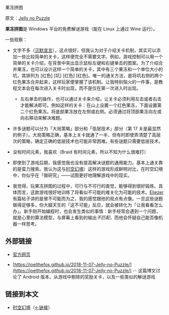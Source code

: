 果冻拼图

原文：[Jelly no Puzzle](https://wiki.issarice.com/wiki/Jelly_no_Puzzle)

**果冻拼图**是 Windows 平台的免费解谜游戏（能在 Linux 上通过 Wine 运行）。

一些观察：

* 文字不多（[沉默宣言](https://wiki.issarice.com/wiki/Vow_of_silence)），这点很好，但我认为对于介绍关卡机制，其实可以添加一些比较简单的关卡，这样便完全不需要文字。例如，游戏控制可以用一个简单的关卡介绍，在背景中突出显示鼠标左键和右键单击的图案。为了介绍合并果冻，也可以设计这样一个简单的关卡，其中有三个果冻和一个单位大小的坑，其排列为 [红色] [坑] [红色] [红色]。唯一的通关方法，是将坑右侧的两个红色果冻合并起来，这样玩家便掌握了该机制。让我特别恼火的一件事，是教程文本会在每次进入关卡时出现，而不是仅在第一次进入时出现。

	+ 左右单击的操作，也可以通过关卡来介绍，让关卡必须利用左击或者右击才能解决即可。例如这样的关卡：在山上设置一个红色果冻，下面设置第二个红色果冻。将底部果冻放在左侧或右侧。必须通过将顶部果冻向左或向右移动来解决难题。

* 许多谜题可以分为「大局策略」部分和「低层技术」部分（第 17 关是最显然的例子）。大局策略正确，基本上关卡就通了一半，但有时即使弄清楚了高层次的策略，确定正确的低层技术也可能非常困难。有些谜题只需要低层技术。

* 没有时间元素，我喜欢（Braid 有时间元素，所以不知为什么很难打）

* 即使到了游戏后期，我感觉我也没有提高解决谜题的通用能力。基本上通关靠的是蛮力搜索。我认为这与[时空幻境](https://wiki.issarice.com/wiki/Braid)）这样的游戏形成鲜明对比，在时空幻境中，你似乎在「做研究」——试图更好地理解游戏中的现实。

* 我觉得，玩果冻拼图的过程中，可行与不可行的直觉，能够得到很好锻炼。具体而言，这款游戏很好地训练了将看似不可能的难关化为可能的技术。[Eliezer](https://wiki.issarice.com/index.php?title=Eliezer_Yudkowsky&action=edit&redlink=1) 有篇帖子讲的是冒不可能而为之，我的感觉跟他的观点有点像。一旦这些谜题做得足够多，你大脑天生的「这不可能」反应，就会被转化为「让我看看怎么办」。新手刚开始编程时，也会发生类似的事情：新手经常会遇到一个问题，就是心里的算法模型，与屏幕上看到的输出*不匹配*，而他会怀疑自己能否像机器一样思考。

## 外部链接

* [官方网页](http://qrostar.skr.jp/en/jelly/)

* [https://joelthefox.github.io/2018-11-07-Jelly-no-Puzzle/](https://joelthefox.github.io/2018-11-07-Jelly-no-Puzzle/) -- 这篇博文讨论了 Android 版本，从游戏中剔除的奖励关卡，以及一些类似的解谜游戏

## 链接到本文

* [时空幻境](https://wiki.issarice.com/wiki/Braid)（[←链接](https://wiki.issarice.com/index.php?title=Special:WhatLinksHere&target=Braid)）